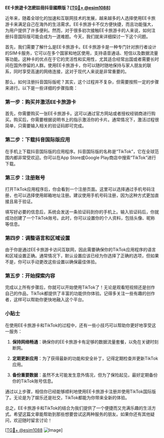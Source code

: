 **EE卡旅遊卡怎麽註冊抖音國際版？[[TG💪+ @esim1088](https://t.me/s/esim1088)]**

近年来，随着全球化的加速和互联网技术的发展，越来越多的人选择使用EE卡旅游卡来满足自己在海外的生活需求。EE卡旅游卡不仅方便快捷，而且功能强大，为用户提供了许多便利。然而，对于很多初次接触EE卡旅游卡的人来说，如何注册抖音国际版可能会成为一道难题。今天，我们就来详细探讨一下这个问题。

首先，我们需要了解什么是EE卡旅游卡。EE卡旅游卡是一种专门针对旅行者设计的SIM卡服务，它可以在多个国家和地区使用，支持语音通话、短信以及数据流量等功能。这种卡的优点在于它的灵活性和实用性，尤其适合经常出国或者需要长时间在国外停留的人群。使用EE卡旅游卡，你可以随时随地保持与家人朋友的联系，同时享受高速的网络连接，这对于现代人来说是非常重要的。

那么，如何注册抖音国际版呢？其实，这个过程并不复杂，但需要按照一定的步骤来进行。以下是一些详细的步骤指南：

### 第一步：购买并激活EE卡旅游卡

首先，你需要购买一张EE卡旅游卡。这可以通过官方网站或者授权经销商进行购买。购买后，你需要根据说明书上的指示激活你的卡片。通常情况下，激活过程很简单，只需要输入相关的验证码即可完成。

### 第二步：下载抖音国际版应用

在手机上下载抖音国际版的应用程序。抖音国际版的名称是“TikTok”，它在全球范围内都非常受欢迎。你可以在App Store或Google Play商店中搜索“TikTok”进行下载。

### 第三步：注册账号

打开TikTok应用程序后，你会看到一个注册页面。这里可以选择通过手机号码注册，也可以选择使用邮箱地址注册。建议使用手机号码注册，因为这种方式更加直接且易于验证。

填写好必要的信息后，系统会发送一条验证码到你的手机上。输入验证码后，你就成功创建了一个TikTok账号。此时，你可以设置你的个人资料，包括头像、昵称等信息。

### 第四步：调整语言和区域设置

由于你是通过EE卡旅游卡访问互联网，因此需要确保你的TikTok应用程序的语言和区域设置正确。通常情况下，默认设置应该已经为你选择了正确的选项，但如果不是，你可以手动更改这些设置以确保最佳体验。

### 第五步：开始探索内容

完成以上所有步骤后，你就可以开始使用TikTok了！无论是观看短视频还是创作自己的作品，TikTok都提供了丰富的功能供你体验。记得多关注一些有趣的创作者，这样可以帮助你更快地融入这个平台。

### 小贴士

在使用EE卡旅游卡和TikTok的过程中，还有一些小技巧可以帮助你更好地享受这一服务：

1. **保持网络畅通**：确保你的EE卡旅游卡有足够的数据流量套餐，以免在关键时刻断网。
   
2. **定期更新应用**：为了获得最新的功能和安全补丁，记得定期检查并更新TikTok应用。
   
3. **备份重要数据**：虽然不太可能发生意外情况，但为了保险起见，最好定期备份你的TikTok账号信息。

通过以上步骤，相信你已经能够顺利地使用EE卡旅游卡注册并使用TikTok国际版了。无论是为了娱乐还是社交，TikTok都能为你带来全新的体验。

总之，EE卡旅游卡和TikTok的结合为我们提供了一个便捷而又充满乐趣的生活方式。希望这篇文章能帮助到那些想要尝试这两种服务的朋友。如果你还有其他疑问，欢迎随时留言讨论！

[[TG💪+ @esim1088](https://t.me/s/esim1088) ![Image](https://i.postimg.cc/4NQfJmqS/Snipaste-2025-05-13-00-14-12.png)]